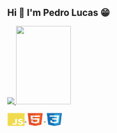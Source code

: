 ## Hi 👋 I'm Pedro Lucas 😁

 <div>
   <a href="https://github.com/pedrou103">
   <img height="150em" src="https://github-readme-stats.vercel.app/api?username=pedrou103&show_icons=true&theme=tokyonight&include_all_commits=true&count_private=true"/>
   <img height="180em" width="50%" src="https://github-readme-stats.vercel.app/api/top-langs/?username=pedrou103&layout=compact&langs_count=6&theme=tokyonight"/>

</div>
<div style="display: inline_block"><br>
  <img align="center" alt="Js" height="30" width="40" src="https://raw.githubusercontent.com/devicons/devicon/master/icons/javascript/javascript-plain.svg">
  <img align="center" alt="HTML" height="30" width="40" src="https://raw.githubusercontent.com/devicons/devicon/master/icons/html5/html5-original.svg">
  <img align="center" alt="CSS" height="30" width="40" src="https://raw.githubusercontent.com/devicons/devicon/master/icons/css3/css3-original.svg">
</div>
